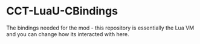 # CCT-LuaU-CBindings
 The bindings needed for the mod - this repository is essentially the Lua VM and you can change how its interacted with here.
